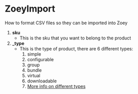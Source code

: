 # ZoeyImport
How to format CSV files so they can be imported into Zoey

<ol>

  <li>
    <b>sku</b>
    <ul>
      <li>This is the sku that you want to belong to the product</li>
    </ul>
  </li>
  
  <li>
    <b>_type</b>
    <ul>
      <li>
        This is the type of product, there are 6 different types:
        <ol>
          <li>simple</li>
          <li>configurable</li>
          <li>group</li>
          <li>bundle</li>
          <li>virtual</li>
          <li>downloadable</li>
          <li><a href="https://support.zoey.com/docs/product-types" target="_blank">More info on different types</a></li>
        </ol>
      </li>
    </ul>
  </li>
  
</ol>
